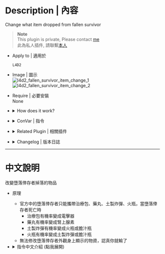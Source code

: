 # Description | 內容
Change what item dropped from fallen survivor

> __Note__ <br/>
This plugin is private, Please contact [me](https://github.com/fbef0102/Game-Private_Plugin#私人插件列表-private-plugins-list)<br/>
此為私人插件, 請聯繫[本人](https://github.com/fbef0102/Game-Private_Plugin#私人插件列表-private-plugins-list)

* Apply to | 適用於
	```
	L4D2
	```

* Image | 圖示
	<br/>![l4d2_fallen_survivor_item_change_1](image/l4d2_fallen_survivor_item_change_1.gif)
	<br/>![l4d2_fallen_survivor_item_change_2](image/l4d2_fallen_survivor_item_change_2.gif)

* Require | 必要安裝
<br>None

* <details><summary>How does it work?</summary>

	* When items dropped from fallen survivors, they become other items
		* Pipebomb dropped => change into Molotov or VomitJar.
		* Molotov dropped => change into Pipebomb or VomitJar.
		* First aid kit dropped => change into defibrillator.
		* Pill dropped => change into adrenaline.
	* Can't change survivors item display he carries. Why so serious son?
</details>

* <details><summary>ConVar | 指令</summary>

	* cfg/sourcemod/l4d2_fallen_survivor_item_change.cfg
		```php
		// 0=Plugin off, 1=Plugin on.
		l4d2_fallen_survivor_item_change_enable "1"

		// Chance that pipebomb from fallen survivor become other throwable when drop.
		// Unchanged/Molotov/VomitJar, separate by commas (no spaces), the sum of 3 value must be 100
		l4d2_fallen_survivor_item_change_pipebomb "50,25,25"

		// Chance that molotov from fallen survivor become other throwable when drop.
		// Unchanged/Molotov/VomitJar, separate by commas (no spaces), the sum of 3 value must be 100
		l4d2_fallen_survivor_item_change_molotov "50,25,25"

		// Chance that first aid kit from fallen survivor become defibrillator when drop. [0~100]%
		l4d2_fallen_survivor_item_change_kit "50"

		// Chance that pill from fallen survivor become adrenaline shot when drop. [0~100]%
		l4d2_fallen_survivor_item_change_pill "50"
		```
</details>

* <details><summary>Related Plugin | 相關插件</summary>

	1. [l4d2_uncommon_adjustment](https://github.com/Target5150/MoYu_Server_Stupid_Plugins/tree/master/The%20Last%20Stand/l4d2_uncommon_adjustment): Uncommon Adjustment
		* 此插件可以控制墮落倖存者攜帶的物品 (只有治療包、藥丸、土製炸彈、火瓶)
	2. [l4d2_spawn_uncommons](/L4D_插件/Common_Infected_普通感染者/l4d2_spawn_uncommons): Spawn Uncommon Infected on all maps  (Support The Last Stand New Model)
    	* 所有地圖上可生成特殊一般感染者，有鎮暴警察、CEDA人員、小丑、泥人、工人、吉米賽車手、墮落倖存者
</details>

* <details><summary>Changelog | 版本日誌</summary>

	* v1.0 (2023-3-27)
		* Initial Release
</details>

- - - -
# 中文說明
改變墮落倖存者掉落的物品

* 原理
	* 官方中的墮落倖存者只能攜帶治療包、藥丸、土製炸彈、火瓶，當墮落倖存者死亡時
		* 治療包有機率變成電擊器
		* 藥丸有機率變成腎上腺素
		* 土製炸彈有機率變成火瓶或膽汁瓶
		* 火瓶有機率變成土製炸彈或膽汁瓶
	* 無法修改墮落倖存者外觀身上顯示的物資，認真你就輸了

* <details><summary>指令中文介紹 (點我展開)</summary>

	* cfg/sourcemod/l4d2_spawn_uncommons.cfg
		```php
		// 0=關閉插件, 1=啟動插件
		l4d2_fallen_survivor_item_change_enable "1"

		// 土製炸彈有機率變成火瓶或膽汁瓶
		// 三個數字分別代表 維持不變/火瓶/膽汁瓶 的機率, 逗號區隔 (無空白). 三個數字加起來必須等於100
		l4d2_fallen_survivor_item_change_pipebomb "50,25,25"

		// 火瓶有機率變成土製炸彈或膽汁瓶
		// 三個數字分別代表 維持不變/土製炸彈/膽汁瓶 的機率, 逗號區隔 (無空白). 三個數字加起來必須等於100
		l4d2_fallen_survivor_item_change_molotov "50,25,25"

		// 治療包有機率變成電擊器 [0~100]%
		l4d2_fallen_survivor_item_change_kit "50"

		// 藥丸有機率變成腎上腺素 [0~100]%
		l4d2_fallen_survivor_item_change_pill "50"
		```
</details>
